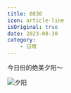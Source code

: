 ```yaml
---
title: 0830
icon: article-line
isOriginal: true
date: 2023-08-30
category:
    - 日常
---
```

今日份的绝美夕阳～

![夕阳](https://media.wozsun.com/life/2023/0830001.webp)
